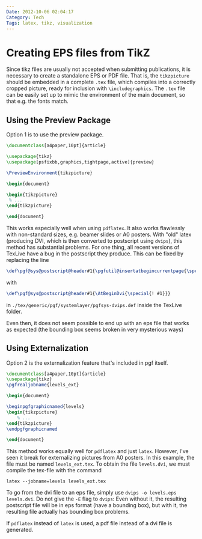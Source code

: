 ```yaml
---
Date: 2012-10-06 02:04:17
Category: Tech
Tags: latex, tikz, visualization
---
```


# Creating EPS files from TikZ

Since tikz files are usually not accepted when submitting publications, it is
necessary to create a standalone EPS or PDF file. That is, the `tikzpicture`
should be embedded in a complete `.tex` file, which compiles into a correctly
cropped picture, ready for inclusion with `\includegraphics`. The `.tex` file
can be easily set up to mimic the environment of the main document, so that e.g.
the fonts match.

## Using the Preview Package

Option 1 is to use the preview package.

```latex
\documentclass[a4paper,10pt]{article}

\usepackage{tikz}
\usepackage[psfixbb,graphics,tightpage,active]{preview}

\PreviewEnvironment{tikzpicture}

\begin{document}

\begin{tikzpicture}
 % ...
\end{tikzpicture}

\end{document}
```

This works especially well when using `pdflatex`. It also works flawlessly with
non-standard sizes, e.g. beamer slides or A0 posters. With "old" latex
(producing DVI, which is then converted to postscript using `dvips`), this
method has substantial problems. For one thing, all recent versions of TexLive
have a bug in the postscript they produce. This can be fixed by replacing
the line

```latex
\def\pgf@sys@postscript@header#1{\pgfutil@insertatbegincurrentpage{\special{!#1}}}
```

with

```latex
\def\pgf@sys@postscript@header#1{\AtBeginDvi{\special{! #1}}}
```

in `./tex/generic/pgf/systemlayer/pgfsys-dvips.def` inside the TexLive folder.

Even then, it does not seem possible to end up with an eps file that works as
expected (the bounding box seems broken in very mysterious ways)


## Using Externalization

Option 2 is the externalization feature that's included in pgf itself.

```latex
\documentclass[a4paper,10pt]{article}
\usepackage{tikz}
\pgfrealjobname{levels_ext}

\begin{document}

\beginpgfgraphicnamed{levels}
\begin{tikzpicture}
    % ...
\end{tikzpicture}
\endpgfgraphicnamed

\end{document}
```

This method works equally well for `pdflatex` and just `latex`. However, I've
seen it break for externalizing pictures from A0 posters. In this example, the
file must be named `levels_ext.tex`. To obtain the file `levels.dvi`, we must
compile the tex-file with the command

```shell
latex --jobname=levels levels_ext.tex
```

To go from the dvi file to an eps file, simply use `dvips -o levels.eps
levels.dvi`. Do not give the `-E` flag to `dvips`: Even without it, the
resulting postscript file will be in eps format (have a bounding box), but with
it, the resulting file actually has bounding box problems.

If `pdflatex` instead of `latex` is used, a pdf file instead of a dvi file is
generated.
